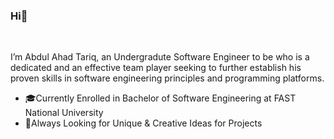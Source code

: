 ### <h3> Hi👋 </h3>
<br>
<p>I’m Abdul Ahad Tariq, an Undergradute Software Engineer to be who is a dedicated and an effective team player seeking to further establish his proven skills in software engineering principles and programming platforms.</p>

<ul>
  <li>
🎓Currently Enrolled in Bachelor of Software Engineering at FAST National University
  </li>
  <li>
💬Always Looking for Unique & Creative Ideas for Projects
  </li>
</ul>
